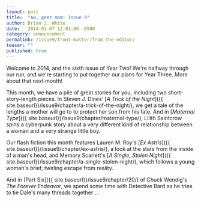 ```yaml
---
layout: post
title:  "Aw, geez mom! Issue 9"
author: Brian J. White
date:   2014-01-07 12:01:00 -0500
category: announcement
permalink: /issue9/front-matter/from-the-editor/
teaser: ""
published: true
---
```


Welcome to 2014, and the sixth issue of Year Two! We're halfway through our run, and we're starting to put together our plans for Year Three. More about that next month!

This month, we have a pile of great stories for you, including two short-story-length pieces. In Steven J. Dines' [_A Trick of the Night_]({{ site.baseurl}}/issue9/chapter/a-trick-of-the-night/), we get a tale of the lengths a mother will go to to protect her son from his fate. And in [_Maternal Type_]({{ site.baseurl}}/issue9/chapter/maternal-type/), Lilith Saintcrow spins a cyberpunk story about a very different kind of relationship between a woman and a very strange little boy.

Our flash fiction this month features Lauren M. Roy's [_Ex Astris_]({{ site.baseurl}}//issue9/chapter/ex-astris/), a look at the stars from the inside of a man's head, and Memory Scarlett's [_A Single, Stolen Night_]({{ site.baseurl}}/issue9/chapter/a-single-stolen-night/), which follows a young woman's brief, twirling escape from reality.

And in [Part Six]({{ site.baseurl}}/issue9/chapter/20/) of Chuck Wendig's _The Forever Endeavor_, we spend some time with Detective Bard as he tries to tie Dale's many threads together …

